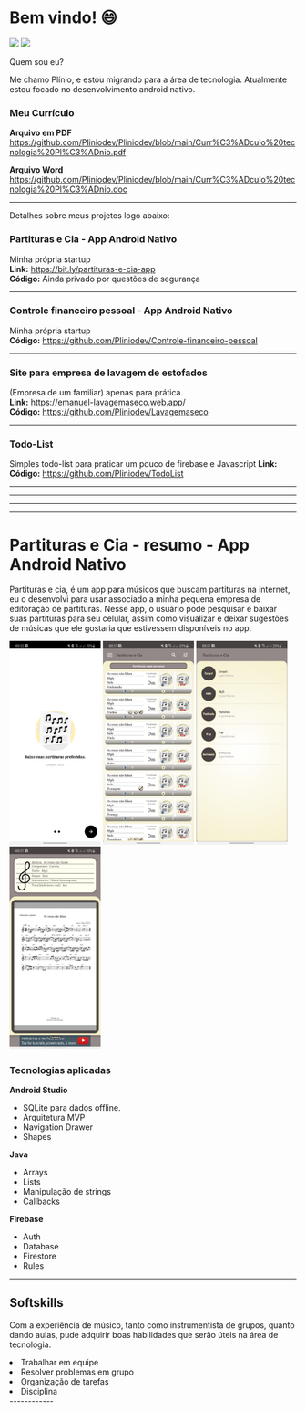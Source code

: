 # Bem vindo! 😄
<div>
<img height="180em" src="https://github-readme-stats.vercel.app/api?username=pliniodev&show_icons=true&theme=dracula&include_all_commits=true&count_private=true"/>
<img height="180em" src="https://github-readme-stats.vercel.app/api/top-langs/?username=pliniodev&layout=compact&langs_count=8&theme=dracula&count_private=true"/>
<!--[![willianrod's wakatime stats](https://github-readme-stats.vercel.app/api/wakatime?username=pliniodev)](https://github.com/anuraghazra/github-readme-stats)-->
<div>
<!--[![Top Langs](https://github-readme-stats.vercel.app/api/top-langs/?username=pliniodev)](https://github.com/anuraghazra/github-readme-stats)-->


Quem sou eu?
<p>Me chamo Plínio, e estou migrando para a área de tecnologia. Atualmente estou focado no desenvolvimento android nativo.</p>

### Meu Currículo
**Arquivo em PDF**
https://github.com/Pliniodev/Pliniodev/blob/main/Curr%C3%ADculo%20tecnologia%20Pl%C3%ADnio.pdf

**Arquivo Word**
https://github.com/Pliniodev/Pliniodev/blob/main/Curr%C3%ADculo%20tecnologia%20Pl%C3%ADnio.doc

------------

Detalhes sobre meus projetos logo abaixo:

### Partituras e Cia - App Android Nativo
Minha própria startup<br>
**Link:** https://bit.ly/partituras-e-cia-app<br>
**Código:** Ainda privado por questões de segurança

------------

### Controle financeiro pessoal - App Android Nativo
Minha própria startup<br>
**Código:** https://github.com/Pliniodev/Controle-financeiro-pessoal

------------

### Site para empresa de lavagem de estofados 
(Empresa de um familiar) apenas para prática.<br>
**Link:** https://emanuel-lavagemaseco.web.app/<br>
**Código:** https://github.com/Pliniodev/Lavagemaseco

------------

### Todo-List
Simples todo-list para praticar um pouco de firebase e Javascript
**Link:** <br>
**Código:** https://github.com/Pliniodev/TodoList <br>

------------
------------
------------
------------

# Partituras e Cia - resumo - App Android Nativo
<p>Partituras e cia, é um app para músicos que buscam partituras na internet, eu o desenvolvi para usar associado a minha pequena empresa de editoração de partituras.
Nesse app, o usuário pode pesquisar e baixar suas partituras para seu celular, assim como visualizar e deixar sugestões de músicas que ele gostaria que estivessem disponíveis no app.</p>

<p>
  <img src="https://github.com/Pliniodev/Pliniodev/blob/main/WhatsApp%20Image%202021-01-29%20at%2008.53.15.jpeg" width = "160" heigth = "500"/>
  <img src="https://github.com/Pliniodev/Pliniodev/blob/main/WhatsApp%20Image%202021-01-29%20at%2008.53.15%20(4).jpeg" width = "160" heigth = "500"/>
  <img src="https://github.com/Pliniodev/Pliniodev/blob/main/WhatsApp%20Image%202021-01-29%20at%2008.53.15%20(3).jpeg" width = "160" heigth = "500"/>
  <img src="https://github.com/Pliniodev/Pliniodev/blob/main/WhatsApp%20Image%202021-01-29%20at%2008.53.15%20(1).jpeg" width = "160" heigth = "500"/>
  
<p/>

### Tecnologias aplicadas
**Android Studio**
* SQLite para dados offline.
* Arquitetura MVP
* Navigation Drawer
* Shapes

**Java**
* Arrays
* Lists
* Manipulação de strings
* Callbacks

**Firebase**
* Auth
* Database
* Firestore
* Rules


------------------------
<h2>
Softskills
</h2>
<p>Com a experiência de músico, tanto como instrumentista de grupos, quanto dando aulas, pude adquirir boas habilidades que serão úteis na área de tecnologia.
</p>
<li>Trabalhar em equipe</li><li>Resolver problemas em grupo</li><li>Organização de tarefas</li><li>Disciplina</li>
------------



<!--
**Pliniodev/Pliniodev** is a ✨ _special_ ✨ repository because its `README.md` (this file) appears on your GitHub profile.

Here are some ideas to get you started:

- 🔭 I’m currently working on ...
- 🌱 I’m currently learning ...
- 👯 I’m looking to collaborate on ...
- 🤔 I’m looking for help with ...
- 💬 Ask me about ...
- 📫 How to reach me: ...
- 😄 Pronouns: ...
- ⚡ Fun fact: ...

